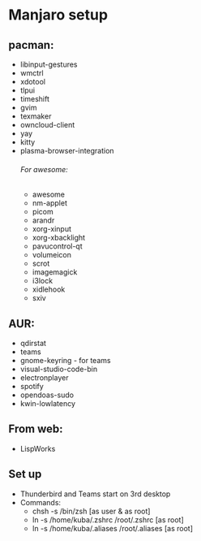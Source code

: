 # Manjaro setup
## pacman:
- libinput-gestures
- wmctrl
- xdotool
- tlpui
- timeshift
- gvim
- texmaker
- owncloud-client
- yay
- kitty
- plasma-browser-integration
	###### For awesome:
	- awesome
	- nm-applet
	- picom
	- arandr
	- xorg-xinput
	- xorg-xbacklight
	- pavucontrol-qt
	- volumeicon
	- scrot
	- imagemagick
	- i3lock
	- xidlehook
	- sxiv


## AUR:
- qdirstat
- teams
- gnome-keyring - for teams
- visual-studio-code-bin
- electronplayer
- spotify
- opendoas-sudo
- kwin-lowlatency

## From web:
- LispWorks

## Set up
- Thunderbird and Teams start on 3rd desktop
- Commands:
	- chsh -s /bin/zsh 				[as user & as root]
	- ln -s /home/kuba/.zshrc /root/.zshrc 		[as root]
	- ln -s /home/kuba/.aliases /root/.aliases	[as root]



